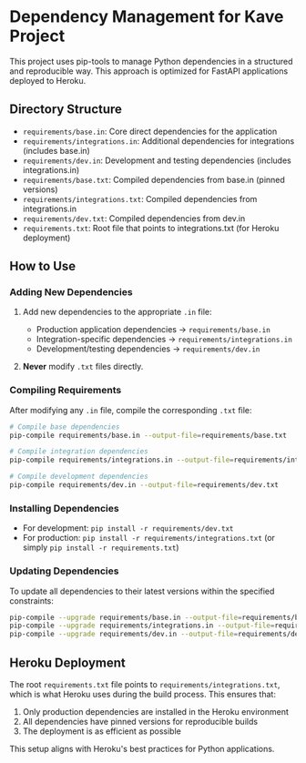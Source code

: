 # Dependency Management for Kave Project

This project uses pip-tools to manage Python dependencies in a structured and reproducible way. This approach is optimized for FastAPI applications deployed to Heroku.

## Directory Structure

- `requirements/base.in`: Core direct dependencies for the application
- `requirements/integrations.in`: Additional dependencies for integrations (includes base.in)
- `requirements/dev.in`: Development and testing dependencies (includes integrations.in)
- `requirements/base.txt`: Compiled dependencies from base.in (pinned versions)
- `requirements/integrations.txt`: Compiled dependencies from integrations.in
- `requirements/dev.txt`: Compiled dependencies from dev.in
- `requirements.txt`: Root file that points to integrations.txt (for Heroku deployment)

## How to Use

### Adding New Dependencies

1. Add new dependencies to the appropriate `.in` file:
   - Production application dependencies -> `requirements/base.in`
   - Integration-specific dependencies -> `requirements/integrations.in`
   - Development/testing dependencies -> `requirements/dev.in`

2. **Never** modify `.txt` files directly.

### Compiling Requirements

After modifying any `.in` file, compile the corresponding `.txt` file:

```bash
# Compile base dependencies
pip-compile requirements/base.in --output-file=requirements/base.txt

# Compile integration dependencies
pip-compile requirements/integrations.in --output-file=requirements/integrations.txt

# Compile development dependencies 
pip-compile requirements/dev.in --output-file=requirements/dev.txt
```

### Installing Dependencies

- For development: `pip install -r requirements/dev.txt`
- For production: `pip install -r requirements/integrations.txt` (or simply `pip install -r requirements.txt`)

### Updating Dependencies

To update all dependencies to their latest versions within the specified constraints:

```bash
pip-compile --upgrade requirements/base.in --output-file=requirements/base.txt
pip-compile --upgrade requirements/integrations.in --output-file=requirements/integrations.txt
pip-compile --upgrade requirements/dev.in --output-file=requirements/dev.txt
```

## Heroku Deployment

The root `requirements.txt` file points to `requirements/integrations.txt`, which is what Heroku uses during the build process. This ensures that:

1. Only production dependencies are installed in the Heroku environment
2. All dependencies have pinned versions for reproducible builds
3. The deployment is as efficient as possible

This setup aligns with Heroku's best practices for Python applications. 